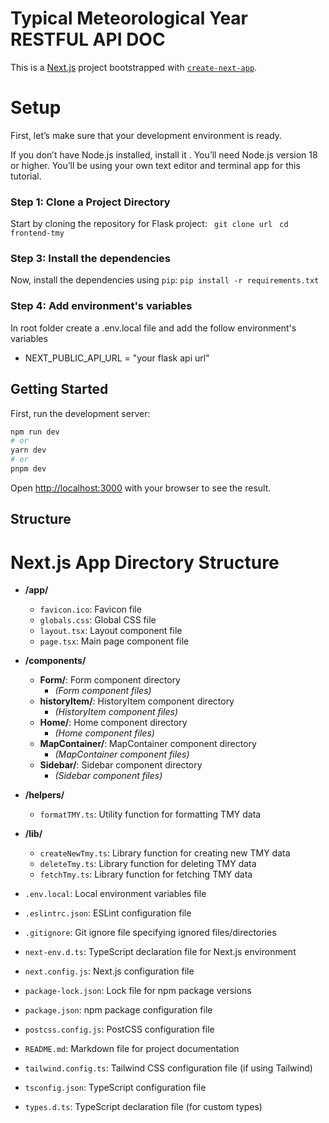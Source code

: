 # Typical Meteorological Year RESTFUL API DOC
This is a [Next.js](https://nextjs.org/) project bootstrapped with [`create-next-app`](https://github.com/vercel/next.js/tree/canary/packages/create-next-app).

# Setup
First, let’s make sure that your development environment is ready.

If you don’t have Node.js installed, install it . You’ll need Node.js version 18 or higher.
You’ll be using your own text editor and terminal app for this tutorial.
### Step 1: Clone a Project Directory 
Start by cloning the repository for Flask project: 
``` git clone url```
``` cd frontend-tmy```

### Step 3: Install the dependencies
Now, install the dependencies using `pip`:
`pip install -r requirements.txt`

### Step 4: Add environment's variables
In root folder create a .env.local file and add the follow environment's variables
 - NEXT_PUBLIC_API_URL = "your flask api url"


## Getting Started

First, run the development server:

```bash
npm run dev
# or
yarn dev
# or
pnpm dev
```

Open [http://localhost:3000](http://localhost:3000) with your browser to see the result.

## Structure
# Next.js App Directory Structure

- **/app/**
  - `favicon.ico`: Favicon file
  - `globals.css`: Global CSS file
  - `layout.tsx`: Layout component file
  - `page.tsx`: Main page component file

- **/components/**
  - **Form/**: Form component directory
    - *(Form component files)*
  - **historyItem/**: HistoryItem component directory
    - *(HistoryItem component files)*
  - **Home/**: Home component directory
    - *(Home component files)*
  - **MapContainer/**: MapContainer component directory
    - *(MapContainer component files)*
  - **Sidebar/**: Sidebar component directory
    - *(Sidebar component files)*

- **/helpers/**
  - `formatTMY.ts`: Utility function for formatting TMY data

- **/lib/**
  - `createNewTmy.ts`: Library function for creating new TMY data
  - `deleteTmy.ts`: Library function for deleting TMY data
  - `fetchTmy.ts`: Library function for fetching TMY data

- `.env.local`: Local environment variables file
- `.eslintrc.json`: ESLint configuration file
- `.gitignore`: Git ignore file specifying ignored files/directories
- `next-env.d.ts`: TypeScript declaration file for Next.js environment
- `next.config.js`: Next.js configuration file
- `package-lock.json`: Lock file for npm package versions
- `package.json`: npm package configuration file
- `postcss.config.js`: PostCSS configuration file
- `README.md`: Markdown file for project documentation
- `tailwind.config.ts`: Tailwind CSS configuration file (if using Tailwind)
- `tsconfig.json`: TypeScript configuration file
- `types.d.ts`: TypeScript declaration file (for custom types)



